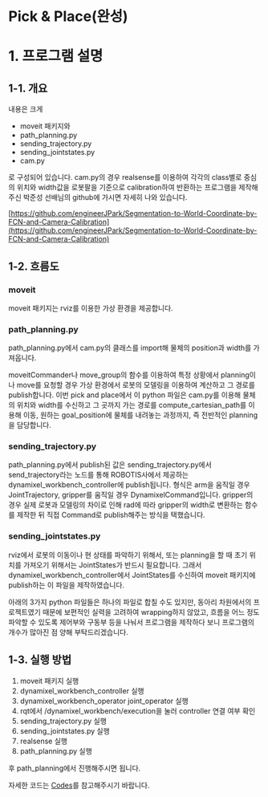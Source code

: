 # Pick & Place(완성)

# 1. 프로그램 설명

## 1-1. 개요

내용은 크게 

- moveit 패키지와
- path_planning.py
- sending_trajectory.py
- sending_jointstates.py
- cam.py

로 구성되어 있습니다. cam.py의 경우 realsense를 이용하여 각각의 class별로 중심의 위치와 width값을 로봇팔을 기준으로 calibration하여 반환하는 프로그램을 제작해주신 박준성 선배님의 github에 가시면 자세히 나와 있습니다.

[https://github.com/engineerJPark/Segmentation-to-World-Coordinate-by-FCN-and-Camera-Calibration](https://github.com/engineerJPark/Segmentation-to-World-Coordinate-by-FCN-and-Camera-Calibration)

## 1-2. 흐름도

### moveit

moveit 패키지는 rviz를 이용한 가상 환경을 제공합니다.

### path_planning.py

path_planning.py에서 cam.py의 클래스를 import해 물체의 position과 width를 가져옵니다.

moveitCommander나 move_group의 함수를 이용하여 특정 상황에서 planning이나 move를 요청할 경우 가상 환경에서 로봇의 모델링을 이용하여 계산하고 그 경로를 publish합니다. 이번 pick and place에서 이 python 파일은 cam.py를 이용해 물체의 위치와 width를 수신하고 그 곳까지 가는 경로를 compute_cartesian_path를 이용해 이동, 원하는 goal_position에 물체를 내려놓는 과정까지, 즉 전반적인 planning을 담당합니다.

### sending_trajectory.py

path_planning.py에서 publish된 값은 sending_trajectory.py에서 send_trajectory라는 노드를 통해 ROBOTIS사에서 제공하는 dynamixel_workbench_controller에 publish됩니다. 형식은 arm을 움직일 경우 JointTrajectory, gripper를 움직일 경우 DynamixelCommand입니다. gripper의 경우 실제 로봇과 모델링의 차이로 인해 rad에 따라 gripper의 width로 변환하는 함수를 제작한 뒤 직접 Command로 publish해주는 방식을 택했습니다.

### sending_jointstates.py

rviz에서 로봇의 이동이나 현 상태를 파악하기 위해서, 또는 planning을 할 때 초기 위치를 가져오기 위해서는 JointStates가 반드시 필요합니다. 그래서 dynamixel_workbench_controller에서 JointStates를 수신하여 moveit 패키지에 publish하는 이 파일을 제작하였습니다.

아래의 3가지 python 파일들은 하나의 파일로 합칠 수도 있지만, 동아리 차원에서의 프로젝트였기 때문에 보편적인 실력을 고려하여 wrapping하지 않았고, 흐름을 어느 정도 파악할 수 있도록 제어부와 구동부 등을 나눠서 프로그램을 제작하다 보니 프로그램의 개수가 많아진 점 양해 부탁드리겠습니다.

## 1-3. 실행 방법

1. moveit 패키지 실행
2. dynamixel_workbench_controller 실행
3. dynamixel_workbench_operator joint_operator 실행
4. rqt에서 /dynamixel_workbench/execution을 눌러 controller 연결 여부 확인
5. sending_trajectory.py 실행
6. sending_jointstates.py 실행
7. realsense 실행
8. path_planning.py 실행

후 path_planning에서 진행해주시면 됩니다.

자세한 코드는 [Codes](Codes%20e7972d692b0f4c6d9d1c1cf6a76b97bb.md)를 참고해주시기 바랍니다.